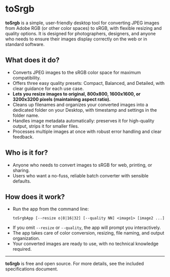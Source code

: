 # toSrgb

**toSrgb** is a simple, user-friendly desktop tool for converting JPEG images from Adobe RGB (or other color spaces) to sRGB, with flexible resizing and quality options. It is designed for photographers, designers, and anyone who needs to ensure their images display correctly on the web or in standard software.

## What does it do?
- Converts JPEG images to the sRGB color space for maximum compatibility.
- Offers three easy quality presets: Compact, Balanced, and Detailed, with clear guidance for each use case.
- **Lets you resize images to original, 800x800, 1600x1600, or 3200x3200 pixels (maintaining aspect ratio).**
- Cleans up filenames and organizes your converted images into a dedicated folder on your Desktop, with timestamp and settings in the folder name.
- Handles image metadata automatically: preserves it for high-quality output, strips it for smaller files.
- Processes multiple images at once with robust error handling and clear feedback.

## Who is it for?
- Anyone who needs to convert images to sRGB for web, printing, or sharing.
- Users who want a no-fuss, reliable batch converter with sensible defaults.

## How does it work?
- Run the app from the command line:
  ```
  toSrgbApp [--resize o|8|16|32] [--quality NN] <image1> [image2 ...]
  ```
- If you omit `--resize` or `--quality`, the app will prompt you interactively.
- The app takes care of color conversion, resizing, file naming, and output organization.
- Your converted images are ready to use, with no technical knowledge required.

---

**toSrgb** is free and open source. For more details, see the included specifications document.